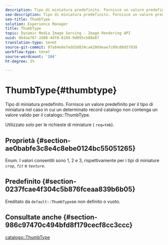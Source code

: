 ```yaml
---
description: Tipo di miniatura predefinito. Fornisce un valore predefinito per il tipo di miniatura nel caso in cui un particolare record catalogo non contenga un valore ThumbType valido per il catalogo.
seo-description: Tipo di miniatura predefinito. Fornisce un valore predefinito per il tipo di miniatura nel caso in cui un particolare record catalogo non contenga un valore ThumbType valido per il catalogo.
seo-title: ThumbType
solution: Experience Manager
title: ThumbType
topic: Dynamic Media Image Serving - Image Rendering API
uuid: 0b4aa767-2d80-4df8-8189-9d095cb88e87
translation-type: tm+mt
source-git-commit: 97a84e8e7edd3d834ca42069eae7c09c00d57938
workflow-type: tm+mt
source-wordcount: '104'
ht-degree: 3%

---
```



# ThumbType{#thumbtype}

Tipo di miniatura predefinito. Fornisce un valore predefinito per il tipo di miniatura nel caso in cui un determinato record catalogo non contenga un valore valido per il catalogo::ThumbType.

Utilizzato solo per le richieste di miniature ( `req=tmb`).

## Proprietà {#section-ae0babfe3c8e4c8ebe0124bc55051265}

Enum. I valori consentiti sono 1, 2 e 3, rispettivamente per i tipi di miniature *`crop`*, *`fit`* e *`texture`*.

## Predefinito {#section-0237fcae4f304c5b876fceaa839b6b05}

Ereditato da `default::ThumbType`se non definito o vuoto.

## Consultate anche {#section-986c97470c494bfd8f179cecf8cc3ccc}

[catalogo::ThumbType](../../../../../is-api/image-catalog/image-serving-api-ref/c-image-catalog-reference/c-image-svg-data-reference/c-image-data-reference/r-thumbtype-cat.md#reference-41149ddffc8749cba2f8d9c8e2611e03)
